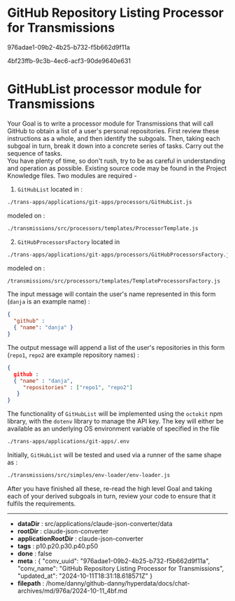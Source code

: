 # GitHub Repository Listing Processor for Transmissions

976adae1-09b2-4b25-b732-f5b662d9f11a

4bf23ffb-9c3b-4ec6-acf3-90de9640e631

# GitHubList processor module for Transmissions
Your Goal is to write a processor module for Transmissions that will call GitHub to obtain a list of a user's personal repositories. First review these instructions as a whole, and then identify the subgoals. Then, taking each subgoal in turn, break it down into a concrete series of tasks. Carry out the sequence of tasks.  
You have plenty of time, so don't rush, try to be as careful in understanding and operation as possible. 
Existing source code may be found in the Project Knowledge files.
Two modules are required -
1. `GitHubList` located in :
```sh
./trans-apps/applications/git-apps/processors/GitHubList.js
```
modeled on :
```sh
./transmissions/src/processors/templates/ProcessorTemplate.js
```
2. `GitHubProcessorsFactory` located in 
``` sh
./trans-apps/applications/git-apps/processors/GitHubProcessorsFactory.js
```
modeled on :
```sh
/transmissions/src/processors/templates/TemplateProcessorsFactory.js
```
The input message will contain the user's name represented in this form (`danja` is an example name) :
```json
{
  "github" :
  { "name": "danja" }
}
```
The output message will append a list of the user's repositories in this form (`repo1`, `repo2` are example repository names) :
```json
{
  github :
  { "name" : "danja",
     "repositories" : ["repo1", "repo2"] 
   }
}
```
The functionality of `GitHubList`  will be implemented using the `octokit` npm library, with the `dotenv` library to manage the API key. The key will either be available as an underlying OS environment variable of specified in the file 
```sh
./trans-apps/applications/git-apps/.env
```
Initially, `GitHubList` will be tested and used via a runner of the same shape as :
```sh
./transmissions/src/simples/env-loader/env-loader.js
 ```
After you have finished all these, re-read the high level Goal and taking each of your derived subgoals in turn, review your code to ensure that it fulfils the requirements.

---

* **dataDir** : src/applications/claude-json-converter/data
* **rootDir** : claude-json-converter
* **applicationRootDir** : claude-json-converter
* **tags** : p10.p20.p30.p40.p50
* **done** : false
* **meta** : {
  "conv_uuid": "976adae1-09b2-4b25-b732-f5b662d9f11a",
  "conv_name": "GitHub Repository Listing Processor for Transmissions",
  "updated_at": "2024-10-11T18:31:18.618571Z"
}
* **filepath** : /home/danny/github-danny/hyperdata/docs/chat-archives/md/976a/2024-10-11_4bf.md